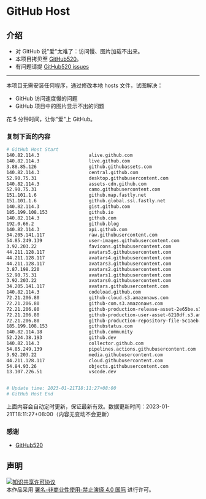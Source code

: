 # GitHub Host
## 介绍
- 对 GitHub 说"爱"太难了：访问慢、图片加载不出来。
- 本项目拷贝至 [GitHub520](https://github.com/521xueweihan/GitHub520)。
- 有问题请提 [GitHub520 issues](https://github.com/521xueweihan/GitHub520/issues/new)

---

本项目无需安装任何程序，通过修改本地 hosts 文件，试图解决：
- GitHub 访问速度慢的问题
- GitHub 项目中的图片显示不出的问题

花 5 分钟时间，让你"爱"上 GitHub。

### 复制下面的内容
```bash
# GitHub Host Start
140.82.114.3                  alive.github.com
140.82.114.3                  live.github.com
3.88.85.126                   github.githubassets.com
140.82.114.3                  central.github.com
52.90.75.31                   desktop.githubusercontent.com
140.82.114.3                  assets-cdn.github.com
52.90.75.31                   camo.githubusercontent.com
151.101.1.6                   github.map.fastly.net
151.101.1.6                   github.global.ssl.fastly.net
140.82.114.3                  gist.github.com
185.199.108.153               github.io
140.82.114.3                  github.com
192.0.66.2                    github.blog
140.82.114.3                  api.github.com
34.205.141.117                raw.githubusercontent.com
54.85.249.139                 user-images.githubusercontent.com
3.92.203.22                   favicons.githubusercontent.com
44.211.128.117                avatars5.githubusercontent.com
44.211.128.117                avatars4.githubusercontent.com
44.211.128.117                avatars3.githubusercontent.com
3.87.198.220                  avatars2.githubusercontent.com
52.90.75.31                   avatars1.githubusercontent.com
3.92.203.22                   avatars0.githubusercontent.com
34.205.141.117                avatars.githubusercontent.com
140.82.114.3                  codeload.github.com
72.21.206.80                  github-cloud.s3.amazonaws.com
72.21.206.80                  github-com.s3.amazonaws.com
72.21.206.80                  github-production-release-asset-2e65be.s3.amazonaws.com
72.21.206.80                  github-production-user-asset-6210df.s3.amazonaws.com
72.21.206.80                  github-production-repository-file-5c1aeb.s3.amazonaws.com
185.199.108.153               githubstatus.com
140.82.114.18                 github.community
52.224.38.193                 github.dev
140.82.114.3                  collector.github.com
54.85.249.139                 pipelines.actions.githubusercontent.com
3.92.203.22                   media.githubusercontent.com
44.211.128.117                cloud.githubusercontent.com
54.84.93.26                   objects.githubusercontent.com
13.107.226.51                 vscode.dev


# Update time: 2023-01-21T18:11:27+08:00
# GitHub Host End

```
上面内容会自动定时更新，保证最新有效。数据更新时间：2023-01-21T18:11:27+08:00（内容无变动不会更新）

### 感谢

- [GitHub520](https://github.com/521xueweihan/GitHub520)

## 声明
<a rel="license" href="https://creativecommons.org/licenses/by-nc-nd/4.0/deed.zh"><img alt="知识共享许可协议" style="border-width: 0" src="https://licensebuttons.net/l/by-nc-nd/4.0/88x31.png"></a><br>本作品采用 <a rel="license" href="https://creativecommons.org/licenses/by-nc-nd/4.0/deed.zh">署名-非商业性使用-禁止演绎 4.0 国际</a> 进行许可。